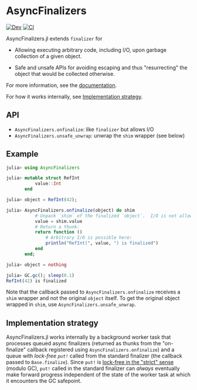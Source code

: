 # AsyncFinalizers

[![Dev](https://img.shields.io/badge/docs-dev-blue.svg)](https://juliaconcurrent.github.io/AsyncFinalizers.jl/dev)
[![CI](https://github.com/JuliaConcurrent/AsyncFinalizers.jl/actions/workflows/test.yml/badge.svg)](https://github.com/JuliaConcurrent/AsyncFinalizers.jl/actions/workflows/test.yml)

AsyncFinalizers.jl extends `finalizer` for

* Allowing executing arbitrary code, including I/O, upon garbage collection of a given
  object.

* Safe and unsafe APIs for avoiding escaping and thus "resurrecting" the object that would
  be collected otherwise.

For more information, see the
[documentation](https://juliaconcurrent.github.io/AsyncFinalizers.jl/dev).

For how it works internally, see [Implementation strategy](#implementation-strategy).

## API

* `AsyncFinalizers.onfinalize`: like `finalizer` but allows I/O
* `AsyncFinalizers.unsafe_unwrap`: unwrap the `shim` wrapper (see below)

## Example

```julia
julia> using AsyncFinalizers

julia> mutable struct RefInt
           value::Int
       end

julia> object = RefInt(42);

julia> AsyncFinalizers.onfinalize(object) do shim
           # Unpack `shim` of the finalized `object`.  I/O is not allowed here.
           value = shim.value
           # Return a thunk:
           return function ()
               # Arbitrary I/O is possible here:
               println("RefInt(", value, ") is finalized")
           end
       end;

julia> object = nothing

julia> GC.gc(); sleep(0.1)
RefInt(42) is finalized
```

Note that the callback passed to `AsyncFinalizers.onfinalize` receives a `shim` wrapper and
not the original `object` itself.  To get the original object wrapped in `shim`, use
`AsyncFinalizers.unsafe_unwrap`.

## Implementation strategy

AsyncFinalizers.jl works internally by a background worker task that processes queued async
finalizers (returned as thunks from the "on-finalize" callback registered using
`AsyncFinalizers.onfinalize`) and a queue with _lock-free `put!`_ called from the standard
finalizer (the callback passed to `Base.finalize`).  Since `put!` is [lock-free in the
"strict" sense](https://en.wikipedia.org/wiki/Non-blocking_algorithm) (modulo GC), `put!`
called in the standard finalizer can _always_ eventually make forward progress independent
of the state of the worker task at which it encounters the GC safepoint.
